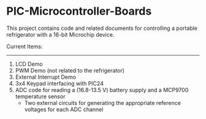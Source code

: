 # PIC-Microcontroller-Boards
This project contains code and related documents for controlling a portable refrigerator with a 16-bit Microchip device. 

Current Items:
***
1.  LCD Demo
2.  PWM Demo (not related to the refrigerator)
3.  External Interrupt Demo
4.  3x4 Keypad interfacing with PIC24
5.  ADC code for reading a (16.8-13.5 V) battery supply and a MCP9700 temperature sensor
	* Two external circuits for generating the appropriate reference voltages for each ADC channel
